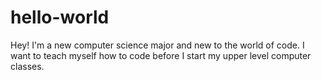# hello-world
Hey! I'm a new computer science major and new to the world of code. I want to teach myself how to code before I start my upper level computer classes. 
